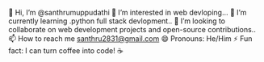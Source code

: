 👋 Hi, I’m @santhrumuppudathi
👀 I’m interested in web devloping...
🌱 I’m currently learning .python full stack devlopment..
💞 I’m looking to collaborate on web development projects and open-source contributions..
📫 How to reach me santhru2831@gmail.com
😄 Pronouns: He/Him
⚡ Fun fact: I can turn coffee into code! ☕
